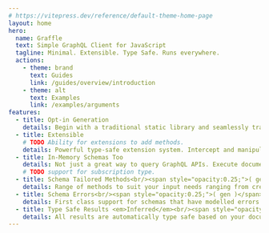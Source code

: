 ```yaml
---
# https://vitepress.dev/reference/default-theme-home-page
layout: home
hero:
  name: Graffle
  text: Simple GraphQL Client for JavaScript
  tagline: Minimal. Extensible. Type Safe. Runs everywhere.
  actions:
    - theme: brand
      text: Guides 
      link: /guides/overview/introduction
    - theme: alt
      text: Examples
      link: /examples/arguments
features:
  - title: Opt-in Generation
    details: Begin with a traditional static library and seamlessly transition to a more powerful generated one when you want.
  - title: Extensible
    # TODO Ability for extensions to add methods.
    details: Powerful type-safe extension system. Intercept and manipulate inputs, outputs, and core with hooks; Add new methods; And more.
  - title: In-Memory Schemas Too
    details: Not just a great way to query GraphQL APIs. Execute documents against in memory schemas just as easily with nearly the same interface.
    # TODO support for subscription type.
  - title: Schema Tailored Methods<br/><span style="opacity:0.25;">( gen )</span>
    details: Range of methods to suit your input needs ranging from creating whole documents to selecting on exactly one Query Mutation or Subscription field.
  - title: Schema Errors<br/><span style="opacity:0.25;">( gen )</span>
    details: First class support for schemas that have modelled errors into their design. Result Fields can be made to throw on errors or automatically map to error classes.
  - title: Type Safe Results <em>Inferred</em><br/><span style="opacity:0.25;">( gen )</span>
    details: All results are automatically type safe based on your document structure. Correct inference for all GraphQL features supported including selection sets, directives, fragments, interfaces, and unions.
---
```

